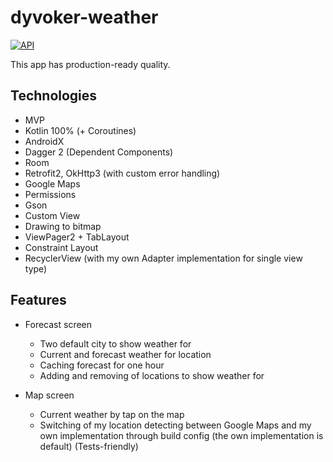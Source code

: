 # dyvoker-weather
[![API](https://img.shields.io/badge/API-19%2B-brightgreen.svg?style=flat)](https://android-arsenal.com/api?level=19)

This app has production-ready quality.

## Technologies
- MVP
- Kotlin 100% (+ Coroutines)
- AndroidX
- Dagger 2 (Dependent Components)
- Room
- Retrofit2, OkHttp3 (with custom error handling)
- Google Maps
- Permissions
- Gson
- Custom View
- Drawing to bitmap
- ViewPager2 + TabLayout
- Constraint Layout
- RecyclerView (with my own Adapter implementation for single view type)

## Features
- Forecast screen
  - Two default city to show weather for
  - Current and forecast weather for location
  - Caching forecast for one hour
  - Adding and removing of locations to show weather for

- Map screen
  - Current weather by tap on the map
  - Switching of my location detecting between Google Maps and my own implementation through build config (the own implementation is default) (Tests-friendly)
